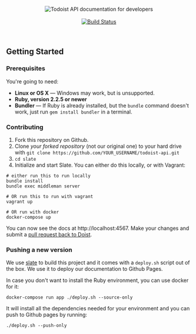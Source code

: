 <p align="center">
  <img src="https://developer.todoist.com/images/td_logo.svg" alt="Todoist API documentation for developers">
  <br><br>
  <a href="https://travis-ci.org/Doist/todoist-api"><img src="https://travis-ci.org/Doist/todoist-api.svg?branch=master" alt="Build Status"></a>
</p>

<br>

Getting Started
---------------

### Prerequisites

You're going to need:

 - **Linux or OS X** — Windows may work, but is unsupported.
 - **Ruby, version 2.2.5 or newer**
 - **Bundler** — If Ruby is already installed, but the `bundle`
   command doesn't work, just run `gem install bundler` in a terminal.

### Contributing

1. Fork this repository on Github.
2. Clone *your forked repository* (not our original one) to your hard
   drive with `git clone
   https://github.com/YOUR_USERNAME/todoist-api.git`
3. `cd slate`
4. Initialize and start Slate. You can either do this locally, or with
   Vagrant:

```shell
# either run this to run locally
bundle install
bundle exec middleman server

# OR run this to run with vagrant
vagrant up

# OR run with docker
docker-compose up
```

You can now see the docs at http://localhost:4567.
Make your changes and submit a [pull request back to Doist](https://github.com/Doist/todoist-api/pulls).

### Pushing a new version

We use [slate](http://github.com/lord/slate) to build this project and it comes
with a `deploy.sh` script out of the box. We use it to deploy our documentation
to Github Pages.

In case you don't want to install the Ruby environment, you can use docker for
it:

    docker-compose run app ./deploy.sh --source-only

It will install all the dependencies needed for your environment and you can
push to Github pages by running:

    ./deploy.sh --push-only
